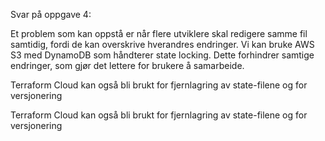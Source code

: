 Svar på oppgave 4:

Et problem som kan oppstå er når flere utviklere skal redigere samme fil samtidig, fordi de kan overskrive hverandres endringer.
Vi kan bruke AWS S3 med DynamoDB som håndterer state locking. Dette forhindrer samtige endringer, som gjør det lettere
for brukere å samarbeide.

Terraform Cloud kan også bli brukt for fjernlagring av state-filene og for versjonering

Terraform Cloud kan også bli brukt for fjernlagring av state-filene og for versjonering